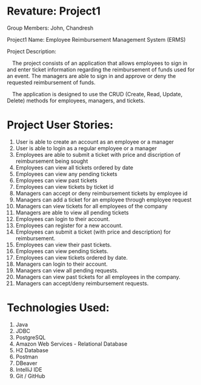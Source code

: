 # Revature: Project1

Group Members: John, Chandresh

Project1 Name: Employee Reimbursement Management System (ERMS)

Project Description:

&emsp;The project consists of an application that allows employees to sign in and enter ticket information regarding the reimbursement of funds used for an event. The managers are able to sign in and approve or deny the requested reimbursement of funds.

&emsp;The application is designed to use the CRUD (Create, Read, Update, Delete) methods for employees, managers, and tickets.

#
# Project User Stories:

1) User is able to create an account as an employee or a manager
2) User is able to login as a regular employee or a manager
3) Employees are able to submit a ticket with price and discription of reimbursement being sought
4) Employees can view all tickets ordered by date
5) Employees can view any pending tickets
6) Employees can view past tickets
7) Employees can view tickets by ticket id
8) Managers can accept or deny reimbursement tickets by employee id
9) Managers can add a ticket for an employee through employee request
10) Managers can view tickets for all employees of the company
11) Managers are able to view all pending tickets
12) Employees can login to their account.
13) Employees can register for a new account.
14) Employees can submit a ticket (with price and description) for reimbursement.
15) Employees can view their past tickets.
16) Employees can view pending tickets.
17) Employees can view tickets ordered by date.
18) Managers can login to their account.
19) Managers can view all pending requests.
20) Managers can view past tickets for all employees in the company.
21) Managers can accept/deny reimbursement requests.

#
# Technologies Used:

1) Java
2) JDBC
3) PostgreSQL
4) Amazon Web Services - Relational Database
5) H2 Database
6) Postman
7) DBeaver
8) IntelliJ IDE
9) Git / GitHub
